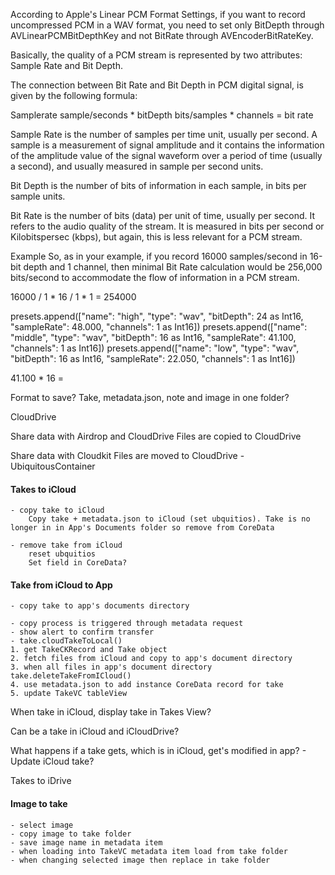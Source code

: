 According to Apple's Linear PCM Format Settings, if you want to record uncompressed PCM in a WAV format, you need to set only BitDepth through AVLinearPCMBitDepthKey and not BitRate through AVEncoderBitRateKey. 

Basically, the quality of a PCM stream is represented by two attributes: Sample Rate and Bit Depth.

The connection between Bit Rate and Bit Depth in PCM digital signal, is given by the following formula:

Samplerate sample/seconds * bitDepth bits/samples * channels = bit rate

Sample Rate is the number of samples per time unit, usually per second. A sample is a measurement of signal amplitude and it contains the information of the amplitude value of the signal waveform over a period of time (usually a second), and usually measured in sample per second units.

Bit Depth is the number of bits of information in each sample, in bits per sample units.

Bit Rate is the number of bits (data) per unit of time, usually per second. It refers to the audio quality of the stream. It is measured in bits per second or Kilobitspersec (kbps), but again, this is less relevant for a PCM stream.

Example
So, as in your example, if you record 16000 samples/second in 16-bit depth and 1 channel, then minimal Bit Rate calculation would be 256,000 bits/second to accommodate the flow of information in a PCM stream.

16000 / 1 * 16 / 1 * 1 = 254000

presets.append(["name": "high", "type": "wav", "bitDepth": 24 as Int16, "sampleRate": 48.000, "channels": 1 as Int16])
presets.append(["name": "middle", "type": "wav", "bitDepth": 16 as Int16, "sampleRate": 41.100, "channels": 1 as Int16])
presets.append(["name": "low", "type": "wav", "bitDepth": 16 as Int16, "sampleRate": 22.050, "channels": 1 as Int16])

41.100 * 16 =  

Format to save?
Take, metadata.json, note and image in one folder?

CloudDrive 

Share data with Airdrop and CloudDrive
    Files are copied to CloudDrive 
    
Share data with Cloudkit 
    Files are moved to CloudDrive - UbiquitousContainer
    
#### Takes to iCloud
    - copy take to iCloud
        Copy take + metadata.json to iCloud (set ubquitios). Take is no longer in in App's Documents folder so remove from CoreData
        
    - remove take from iCloud
        reset ubquitios
        Set field in CoreData?
 
 #### Take from iCloud to App
    - copy take to app's documents directory
    
    - copy process is triggered through metadata request
    - show alert to confirm transfer 
    - take.cloudTakeToLocal()
    1. get TakeCKRecord and Take object
    2. fetch files from iCloud and copy to app's document directory
    3. when all files in app's document directory take.deleteTakeFromICloud() 
    4. use metadata.json to add instance CoreData record for take
    5. update TakeVC tableView
  
When take in iCloud, display take in Takes View?

Can be a take in iCloud and iCloudDrive?

What happens if a take gets, which is in iCloud, get's modified in app?
    - Update iCloud take? 
        
Takes to iDrive
    
#### Image to take
    - select image
    - copy image to take folder
    - save image name in metadata item
    - when loading into TakeVC metadata item load from take folder
    - when changing selected image then replace in take folder
